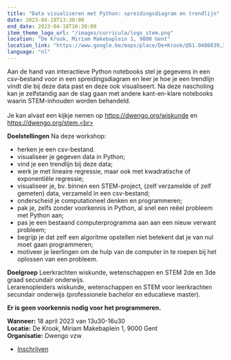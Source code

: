```yaml
---
title: "Data visualiseren met Python: spreidingsdiagram en trendlijn"
date: 2023-04-18T13:30:00
end_date: 2023-04-18T16:30:00
item_theme_logo_url: "/images/curricula/logo_stem.png"
location: "De Krook, Miriam Makebaplein 1, 9000 Gent"
location_link: "https://www.google.be/maps/place/De+Krook/@51.0486039,3.7264986,17z/data=!3m1!4b1!4m6!3m5!1s0x47c3714effffffff:0x9b1a2c7f1cb8c825!8m2!3d51.0486039!4d3.7286873!16s%2Fg%2F1hc0gcm5l"
language: "nl"
---
```


Aan de hand van interactieve Python notebooks stel je gegevens in een csv-bestand voor in een spreidingsdiagram en leer je hoe je een trendlijn vindt 
die bij deze data past en deze ook visualiseert. Na deze nascholing kan je zelfstandig aan de slag gaan met andere kant-en-klare notebooks waarin 
STEM-inhouden worden behandeld.<br><br> 
Je kan alvast een kijkje nemen op https://dwengo.org/wiskunde en https://dwengo.org/stem.<br><br>

**Doelstellingen**
Na deze workshop:<br>
- herken je een csv-bestand.
- visualiseer je gegeven data in Python;
- vind je een trendlijn bij deze data;
- werk je met lineaire regressie, maar ook met kwadratische of exponentiële regressie;
- visualiseer je, bv. binnen een STEM-project, (zelf verzamelde of zelf gemeten) data, verzameld in een csv-bestand;
- onderscheid je computationeel denken en programmeren;
- pak je, zelfs zonder voorkennis in Python, al snel een reëel probleem met Python aan;
- pas je een bestaand computerprogramma aan aan een nieuw verwant probleem;
- begrijp je dat zelf een algoritme opstellen niet betekent dat je van nul moet gaan programmeren;
- motiveer je leerlingen om de hulp van de computer in te roepen bij het oplossen van een probleem.

**Doelgroep**
Leerkrachten wiskunde, wetenschappen en STEM 2de en 3de graad secundair onderwijs.<br>
Lerarenopleiders wiskunde, wetenschappen en STEM voor leerkrachten secundair onderwijs (professionele bachelor en educatieve master).<br>

**Er is geen voorkennis nodig voor het programmeren.**

**Wanneer:** 18 april 2023 van 13u30-16u30<br>
**Locatie:** De Krook, Miriam Makebaplein 1, 9000 Gent<br>
**Organisatie:** Dwengo vzw

- [Inschrijven](https://forms.gle/rdGipm5x7Tu3HSgF6)
